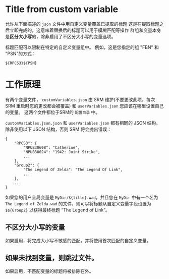 # Title from custom variable

允许从下面描述的 `json` 文件中用自定义变量覆盖已提取的标题 这是在提取标题之后立即完成的，这意味着替换后的标题可以用于模糊匹配等操作 群组和变量本身是**区分大小写**的，除非启用了不区分大小写的变量选项。

标题匹配可以限制在特定的自定义变量组中。 例如，这是您指定的组 "FBN" 和 "PSN"的方式：

```
${RPCS3}${PSN}
```

# 工作原理

有两个变量文件， `customVariables.json` 由 SRM 维护(不要更改此项，每次SRM 重启时您的更改都会被覆盖) 和 `userVariables.json` 您应该在哪里设置自己的变量。 这两个文件都位于SRM的 `配置目录` 中。

`customVariables.json.json` 和 `userVariables.json` 都有相同的 JSON 结构。 除非使用以下 JSON 结构，否则 SRM 将会抛出错误：

```
{
    "RPCS3": {
        "NPUB30698": "Catherine",
        "NPUB30024": "1942: Joint Strike",
        ...
    },
    "Group2": {
        "The Legend Of Zelda": "The Legend Of Link",
        ...
    },
    ...
}
```

如果您的用户全局变量是 `MyDir/${title}.wad`，并且您在 `MyDir` 中有一个名为 `The Legend of Zelda.wad` 的文件，则可以将标题从自定义变量字段设置为 `$${Group2}` 以获得最终标题 “The Legend of Link”。

## 不区分大小写的变量

如果启用，将完成大小写不敏感的匹配，并将使用首次匹配的自定义变量。

## 如果未找到变量，则跳过文件。

如果启用，不匹配变量的标题将被排除在外。
